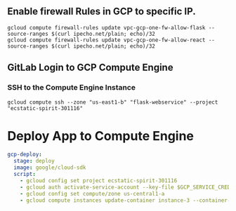 
## Enable firewall Rules in GCP to specific IP.
`gcloud compute firewall-rules update vpc-gcp-one-fw-allow-flask --source-ranges $(curl ipecho.net/plain; echo)/32` <br/>
`gcloud compute firewall-rules update vpc-gcp-one-fw-allow-react --source-ranges $(curl ipecho.net/plain; echo)/32`

## GitLab Login to GCP Compute Engine
### SSH to the Compute Engine Instance
`gcloud compute ssh --zone "us-east1-b" "flask-webservice" --project "ecstatic-spirit-301116"`

# Deploy App to Compute Engine
```yaml
gcp-deploy:
  stage: deploy
  image: google/cloud-sdk
  script:
    - gcloud config set project ecstatic-spirit-301116
    - gcloud auth activate-service-account --key-file $GCP_SERVICE_CREDS
    - gcloud config set compute/zone us-central1-a
    - gcloud compute instances update-container instance-3 --container-image registry.gitlab.com/amarkum/flask-api:latest
```
